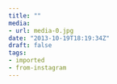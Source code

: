 ```yaml
---
title: ""
media:
- url: media-0.jpg
date: "2013-10-19T18:19:34Z"
draft: false
tags:
- imported
- from-instagram
---
```


